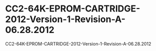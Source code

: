 # CC2-64K-EPROM-CARTRIDGE-2012-Version-1-Revision-A-06.28.2012
CC2-64K-EPROM-CARTRIDGE-2012-Version-1-Revision-A-06.28.2012

